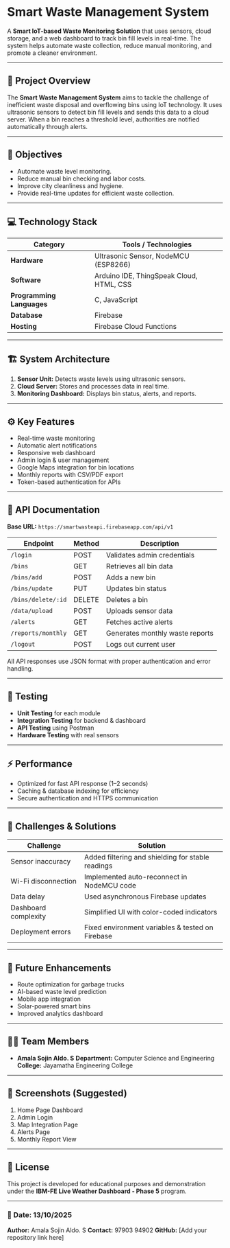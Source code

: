 # Smart Waste Management System

A **Smart IoT-based Waste Monitoring Solution** that uses sensors, cloud storage, and a web dashboard to track bin fill levels in real-time. The system helps automate waste collection, reduce manual monitoring, and promote a cleaner environment.

---

## 🧠 Project Overview

The **Smart Waste Management System** aims to tackle the challenge of inefficient waste disposal and overflowing bins using IoT technology. It uses ultrasonic sensors to detect bin fill levels and sends this data to a cloud server. When a bin reaches a threshold level, authorities are notified automatically through alerts.

---

## 🎯 Objectives

* Automate waste level monitoring.
* Reduce manual bin checking and labor costs.
* Improve city cleanliness and hygiene.
* Provide real-time updates for efficient waste collection.

---

## 💻 Technology Stack

| Category                  | Tools / Technologies                     |
| ------------------------- | ---------------------------------------- |
| **Hardware**              | Ultrasonic Sensor, NodeMCU (ESP8266)     |
| **Software**              | Arduino IDE, ThingSpeak Cloud, HTML, CSS |
| **Programming Languages** | C, JavaScript                            |
| **Database**              | Firebase                                 |
| **Hosting**               | Firebase Cloud Functions                 |

---

## 🏗️ System Architecture

1. **Sensor Unit:** Detects waste levels using ultrasonic sensors.
2. **Cloud Server:** Stores and processes data in real time.
3. **Monitoring Dashboard:** Displays bin status, alerts, and reports.

---

## ⚙️ Key Features

* Real-time waste monitoring
* Automatic alert notifications
* Responsive web dashboard
* Admin login & user management
* Google Maps integration for bin locations
* Monthly reports with CSV/PDF export
* Token-based authentication for APIs

---

## 🔗 API Documentation

**Base URL:** `https://smartwasteapi.firebaseapp.com/api/v1`

| Endpoint           | Method | Description                     |
| ------------------ | ------ | ------------------------------- |
| `/login`           | POST   | Validates admin credentials     |
| `/bins`            | GET    | Retrieves all bin data          |
| `/bins/add`        | POST   | Adds a new bin                  |
| `/bins/update`     | PUT    | Updates bin status              |
| `/bins/delete/:id` | DELETE | Deletes a bin                   |
| `/data/upload`     | POST   | Uploads sensor data             |
| `/alerts`          | GET    | Fetches active alerts           |
| `/reports/monthly` | GET    | Generates monthly waste reports |
| `/logout`          | POST   | Logs out current user           |

All API responses use JSON format with proper authentication and error handling.

---

## 🧪 Testing

* **Unit Testing** for each module
* **Integration Testing** for backend & dashboard
* **API Testing** using Postman
* **Hardware Testing** with real sensors

---

## ⚡ Performance

* Optimized for fast API response (1–2 seconds)
* Caching & database indexing for efficiency
* Secure authentication and HTTPS communication

---

## 🧩 Challenges & Solutions

| Challenge            | Solution                                          |
| -------------------- | ------------------------------------------------- |
| Sensor inaccuracy    | Added filtering and shielding for stable readings |
| Wi-Fi disconnection  | Implemented auto-reconnect in NodeMCU code        |
| Data delay           | Used asynchronous Firebase updates                |
| Dashboard complexity | Simplified UI with color-coded indicators         |
| Deployment errors    | Fixed environment variables & tested on Firebase  |

---

## 🚀 Future Enhancements

* Route optimization for garbage trucks
* AI-based waste level prediction
* Mobile app integration
* Solar-powered smart bins
* Improved analytics dashboard

---

## 🧍‍♂️ Team Members

* **Amala Sojin Aldo. S**
**Department:** Computer Science and Engineering
**College:** Jayamatha Engineering College

---

## 📸 Screenshots (Suggested)

1. Home Page Dashboard
2. Admin Login
3. Map Integration Page
4. Alerts Page
5. Monthly Report View

---

## 🧾 License

This project is developed for educational purposes and demonstration under the **IBM-FE Live Weather Dashboard - Phase 5** program.

---

### 📅 Date: 13/10/2025

**Author:** Amala Sojin Aldo. S
**Contact:** 97903 94902
**GitHub:** [Add your repository link here]

